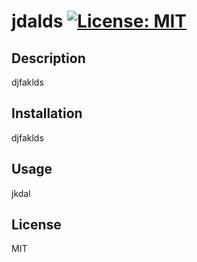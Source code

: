# jdalds [![License: MIT](https://img.shields.io/badge/License-MIT-yellow.svg)](https://opensource.org/licenses/MIT)



## Description
djfaklds

## Installation
djfaklds

## Usage
jkdal

## License
MIT





